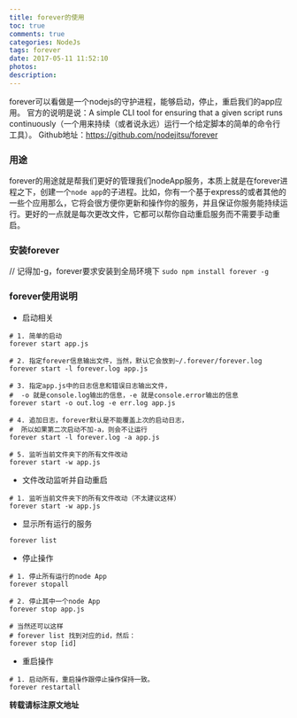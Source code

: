 ```yaml
---
title: forever的使用
toc: true
comments: true
categories: NodeJs
tags: forever
date: 2017-05-11 11:52:10
photos:
description:
---
```

forever可以看做是一个nodejs的守护进程，能够启动，停止，重启我们的app应用。
官方的说明是说：A simple CLI tool for ensuring that a given script runs continuously（一个用来持续（或者说永远）运行一个给定脚本的简单的命令行工具）。
Github地址：https://github.com/nodejitsu/forever

<!--more-->

### 用途

forever的用途就是帮我们更好的管理我们nodeApp服务，本质上就是在forever进程之下，创建一个`node app`的子进程。比如，你有一个基于express的或者其他的一些个应用那么，它将会很方便你更新和操作你的服务，并且保证你服务能持续运行。更好的一点就是每次更改文件，它都可以帮你自动重启服务而不需要手动重启。

### 安装forever

// 记得加-g，forever要求安装到全局环境下
`sudo npm install forever -g`

### forever使用说明

* 启动相关

```shell
# 1. 简单的启动
forever start app.js

# 2. 指定forever信息输出文件，当然，默认它会放到~/.forever/forever.log
forever start -l forever.log app.js

# 3. 指定app.js中的日志信息和错误日志输出文件，
#  -o 就是console.log输出的信息，-e 就是console.error输出的信息
forever start -o out.log -e err.log app.js

# 4. 追加日志，forever默认是不能覆盖上次的启动日志，
#  所以如果第二次启动不加-a，则会不让运行
forever start -l forever.log -a app.js

# 5. 监听当前文件夹下的所有文件改动
forever start -w app.js
```

* 文件改动监听并自动重启

```shell
# 1. 监听当前文件夹下的所有文件改动（不太建议这样）
forever start -w app.js
```

* 显示所有运行的服务

`forever list`

* 停止操作

```shell
# 1. 停止所有运行的node App
forever stopall

# 2. 停止其中一个node App
forever stop app.js

# 当然还可以这样
# forever list 找到对应的id，然后：
forever stop [id]
```

* 重启操作

```shell
# 1. 启动所有，重启操作跟停止操作保持一致。
forever restartall
```



**转载请标注原文地址**


